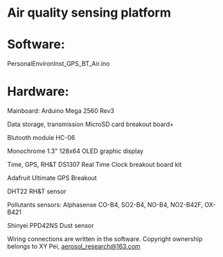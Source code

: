 # Air quality sensing platform
# Software:
PersonalEnvironInst_GPS_BT_Air.ino 

# Hardware:

Mainboard:
Arduino Mega 2560 Rev3

Data storage, transmission
MicroSD card breakout board+

Blutooth module HC-06

Monochrome 1.3" 128x64 OLED graphic display

Time, GPS, RH&T
DS1307 Real Time Clock breakout board kit

Adafruit Ultimate GPS Breakout

DHT22 RH&T sensor

Pollutants sensors:
Alphasense CO-B4, SO2-B4, NO-B4, NO2-B42F, OX-B421

Shinyei PPD42NS Dust sensor

Wiring connections are written in the software. Copyright ownership belongs to XY Pei, aerosol_research@163.com
